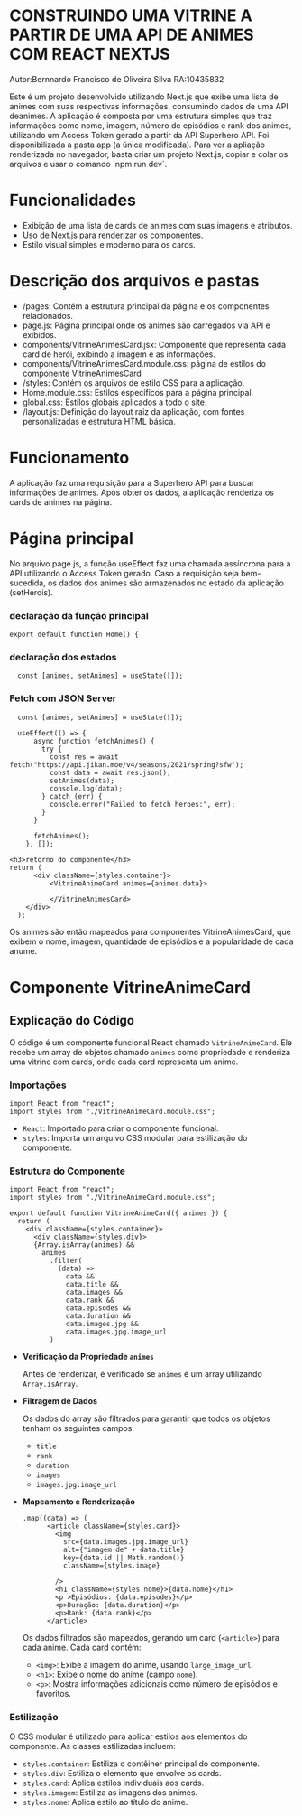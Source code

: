 <h1>CONSTRUINDO UMA VITRINE A PARTIR DE UMA API DE ANIMES COM REACT NEXTJS</h1>

Autor:Bernnardo Francisco de Oliveira Silva 
RA:10435832

<p>Este é um projeto desenvolvido utilizando Next.js que exibe uma lista de animes com suas respectivas informações, consumindo dados de uma API deanimes. A aplicação é composta por uma estrutura simples que traz informações como nome, imagem, número de episódios e rank dos animes, utilizando um Access Token gerado a partir da API Superhero API. Foi disponibilizada a pasta app (a única modificada). Para ver a apliação renderizada no navegador, basta criar um projeto Next.js, copiar e colar os arquivos e usar o comando `npm run dev`.</p>
<h1>Funcionalidades</h1>
<ul>
<li>Exibição de uma lista de cards de animes com suas imagens e atributos.</li>
<li>Uso de Next.js para renderizar os componentes.</li>
<li>Estilo visual simples e moderno para os cards.</li>
</ul>
<h1>Descrição dos arquivos e pastas</h1>
<ul>
  <li>/pages: Contém a estrutura principal da página e os componentes relacionados.</li>
  <li>page.js: Página principal onde os animes são carregados via API e exibidos.</li>
  <li>components/VitrineAnimesCard.jsx: Componente que representa cada card de herói, exibindo a imagem e as informações.</li>
   <li>components/VitrineAnimesCard.module.css: página de estilos do componente VitrineAnimesCard</li>
  <li>/styles: Contém os arquivos de estilo CSS para a aplicação.</li>
  <li>Home.module.css: Estilos específicos para a página principal.</li>
  <li>global.css: Estilos globais aplicados a todo o site.</li>
  <li>/layout.js: Definição do layout raiz da aplicação, com fontes personalizadas e estrutura HTML básica.</li>
</ul>
<h1>Funcionamento</h1>
<p>A aplicação faz uma requisição para a Superhero API para buscar informações de animes. Após obter os dados, a aplicação renderiza os cards de animes na página.</p>
<h1>Página principal</h1>
<p>No arquivo page.js, a função useEffect faz uma chamada assíncrona para a API utilizando o Access Token gerado. Caso a requisição seja bem-sucedida, os dados dos animes são armazenados no estado da aplicação (setHerois).</p>

<h3>declaração da função principal</h3>

```
export default function Home() {
```


<h3>declaração dos estados </h3>

```
  const [animes, setAnimes] = useState([]); 
 ``` 

<h3>Fetch com JSON Server</h3>

```
  const [animes, setAnimes] = useState([]); 

  useEffect(() => {
      async function fetchAnimes() {
        try {
          const res = await fetch("https://api.jikan.moe/v4/seasons/2021/spring?sfw");
          const data = await res.json(); 
          setAnimes(data); 
          console.log(data);
        } catch (err) {
          console.error("Failed to fetch heroes:", err);
        }
      }
  
      fetchAnimes();
    }, []);
```

```
<h3>retorno do componente</h3>
return (
      <div className={styles.container}>
          <VitrineAnimeCard animes={animes.data}>
              
          </VitrineAnimesCard>
    </div>
  );
  ```
<p>Os animes são então mapeados para componentes VitrineAnimesCard, que exibem o nome, imagem, quantidade de episódios e a popularidade de cada anume.</p>

<h1>Componente VitrineAnimeCard</h1>
<h2>Explicação do Código</h2>

<p>O código é um componente funcional React chamado <code>VitrineAnimeCard</code>. Ele recebe um array de objetos chamado <code>animes</code> como propriedade e renderiza uma vitrine com cards, onde cada card representa um anime.</p>

<h3>Importações</h3>

```
import React from "react";
import styles from "./VitrineAnimeCard.module.css";

```

<ul>
  <li><code>React</code>: Importado para criar o componente funcional.</li>
  <li><code>styles</code>: Importa um arquivo CSS modular para estilização do componente.</li>
</ul>

<h3>Estrutura do Componente</h3>

```
import React from "react";
import styles from "./VitrineAnimeCard.module.css";

export default function VitrineAnimeCard({ animes }) {
  return (
    <div className={styles.container}>
      <div className={styles.div}>
      {Array.isArray(animes) &&
        animes
          .filter(
            (data) =>
              data &&
              data.title &&
              data.images &&
              data.rank &&
              data.episodes &&
              data.duration &&
              data.images.jpg &&
              data.images.jpg.image_url
          ) 
```
<ul>
  <li>
    <strong>Verificação da Propriedade <code>animes</code></strong>
    <p>Antes de renderizar, é verificado se <code>animes</code> é um array utilizando <code>Array.isArray</code>.</p>
  </li>
  <li>
    <strong>Filtragem de Dados</strong>
    <p>Os dados do array são filtrados para garantir que todos os objetos tenham os seguintes campos:</p>
    <ul>
      <li><code>title</code></li>
      <li><code>rank</code></li>
       <li><code>duration</code></li>
      <li><code>images</code></li>
      <li><code>images.jpg.image_url</code></li>
    </ul>
  </li>
  <li>

<strong>Mapeamento e Renderização</strong>
    
    .map((data) => (
          <article className={styles.card}>
            <img
              src={data.images.jpg.image_url}
              alt={"imagem de" + data.title}
              key={data.id || Math.random()} 
              className={styles.image}
              
            />
            <h1 className={styles.nome}>{data.nome}</h1>
            <p >Episódios: {data.episodes}</p>
            <p>Duração: {data.duration}</p>
            <p>Rank: {data.rank}</p>
          </article>


  <p>Os dados filtrados são mapeados, gerando um card (<code>&lt;article&gt;</code>) para cada anime. Cada card contém:</p>
  <ul>
    <li><code>&lt;img&gt;</code>: Exibe a imagem do anime, usando <code>large_image_url</code>.</li>
    <li><code>&lt;h1&gt;</code>: Exibe o nome do anime (campo <code>nome</code>).</li>
    <li><code>&lt;p&gt;</code>: Mostra informações adicionais como número de episódios e favoritos.</li>
  </ul>
  </li>
</ul>

<h3>Estilização</h3>
<p>O CSS modular é utilizado para aplicar estilos aos elementos do componente. As classes estilizadas incluem:</p>
<ul>
  <li><code>styles.container</code>: Estiliza o contêiner principal do componente.</li>
  <li><code>styles.div</code>: Estiliza o elemento que envolve os cards.</li>
  <li><code>styles.card</code>: Aplica estilos individuais aos cards.</li>
  <li><code>styles.imagem</code>: Estiliza as imagens dos animes.</li>
  <li><code>styles.nome</code>: Aplica estilo ao título do anime.</li>
</ul>



